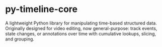 # py-timeline-core
A lightweight Python library for manipulating time-based structured data. Originally designed for video editing, now general-purpose: track events, state changes, or annotations over time with cumulative lookups, slicing, and grouping.
